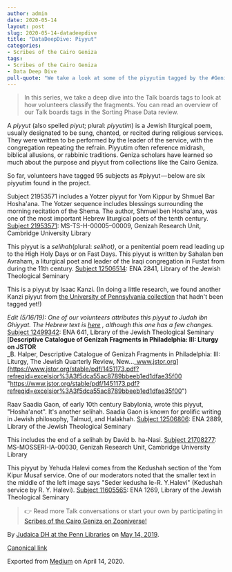 ```yaml
---
author: admin
date: 2020-05-14
layout: post
slug: 2020-05-14-datadeepdive
title: "DataDeepDive: Piyyut"
categories:
- Scribes of the Cairo Geniza
tags:
- Scribes of the Cairo Geniza
- Data Deep Dive
pull-quote: "We take a look at some of the piyyutim tagged by the #GenizaScribes, looking at different authors and purposes for these liturgical poems.  In this series, we take a deep dive into the Talk boards tags to look at how volunteers classify the fragments."
---
```


> In this series, we take a deep dive into the Talk boards tags to look at how volunteers classify the fragments. You can read an overview of our Talk boards tags in the Sorting Phase Data review.

A _piyyut_ (also spelled _piyut_; plural: _piyyutim_) is a Jewish liturgical poem, usually designated to be sung, chanted, or recited during religious services. They were written to be performed by the leader of the service, with the congregation repeating the refrain. Piyyutim often reference midrash, biblical allusions, or rabbinic traditions. Geniza scholars have learned so much about the purpose and piyyut from collections like the Cairo Geniza.

So far, volunteers have tagged 95 subjects as #piyyut — below are six piyyutim found in the project.

Subject 21953571 includes a Yotzer piyyut for Yom Kippur by Shmuel Bar Hosha'ana. The Yotzer sequence includes blessings surrounding the morning recitation of the Shema. The author, Shmuel ben Hosha'ana, was one of the most important Hebrew liturgical poets of the tenth century.
[Subject 21953571](https://www.zooniverse.org/projects/judaicadh/scribes-of-the-cairo-geniza/talk/subjects/21953571): MS-TS-H-00005–00009, Genizah Research Unit, Cambridge University Library

This piyyut is a _selihah_(plural: _selihot)_, or a penitential poem read leading up to the High Holy Days or on Fast Days. This piyyut is written by Sahalan ben Avraham, a liturgical poet and leader of the Iraqi congregation in Fustat from during the 11th century.
[Subject 12506514](https://www.zooniverse.org/projects/judaicadh/scribes-of-the-cairo-geniza/talk/subjects/12506514): ENA 2841, Library of the Jewish Theological Seminary

This is a piyyut by Isaac Kanzi. (In doing a little research, we found another Kanzi piyyut from [the University of Pennsylvania collection](https://www.zooniverse.org/projects/judaicadh/scribes-of-the-cairo-geniza/talk/subjects/11584108) that hadn't been tagged yet!)

_Edit (5/16/19): One of our volunteers attributes this piyyut to Judah ibn Ghiyyat. The Hebrew text is_ [_here_](http://maagarim.hebrew-academy.org.il/Pages/PMain.aspx?mishibbur=252005) _, although this one has a few changes._
[Subject 12499342](https://www.zooniverse.org/projects/judaicadh/scribes-of-the-cairo-geniza/talk/subjects/12499342): ENA 641, Library of the Jewish Theological Seminary [**Descriptive Catalogue of Genizah Fragments in Philadelphia: III: Liturgy on JSTOR**<br>
_B. Halper, Descriptive Catalogue of Genizah Fragments in Philadelphia: III: Liturgy, The Jewish Quarterly Review, New..._www.jstor.org](https://www.jstor.org/stable/pdf/1451173.pdf?refreqid=excelsior%3A3f5dca55ac8789bbeeb1ed1dfae35f00 "https://www.jstor.org/stable/pdf/1451173.pdf?refreqid=excelsior%3A3f5dca55ac8789bbeeb1ed1dfae35f00")

Raav Saadia Gaon, of early 10th century Babylonia, wrote this piyyut, "Hosha'anot". It's another selihah. Saadia Gaon is known for prolific writing in Jewish philosophy, Talmud, and Halakhah.
[Subject 12506806](https://www.zooniverse.org/projects/judaicadh/scribes-of-the-cairo-geniza/talk/subjects/12506806): ENA 2889, Library of the Jewish Theological Seminary

This includes the end of a selihah by David b. ha-Nasi.
[Subject 21708277](https://www.zooniverse.org/projects/judaicadh/scribes-of-the-cairo-geniza/talk/subjects/21708277): MS-MOSSERI-IA-00030, Genizah Research Unit, Cambridge University Library

This piyyut by Yehuda Halevi comes from the Kedushah section of the Yom Kipur Musaf service. One of our moderators noted that the smaller text in the middle of the left image says "Seder kedusha le-R. Y.Halevi" (Kedushah service by R. Y. Halevi).
[Subject 11605565](https://www.zooniverse.org/projects/judaicadh/scribes-of-the-cairo-geniza/talk/subjects/11605565): ENA 1269, Library of the Jewish Theological Seminary
> 👉 Read more Talk conversations or start your own by participating in [Scribes of the Cairo Geniza on Zooniverse!](http://scribesofthecairogeniza.org)

By [Judaica DH at the Penn Libraries](https://medium.com/@judaicadh) on [<time>May 14, 2019</time>](https://medium.com/p/2236ddcd977b).

[Canonical link](https://medium.com/@judaicadh/datadeepdive-piyyut-2236ddcd977b)

Exported from [Medium](https://medium.com) on April 14, 2020.
